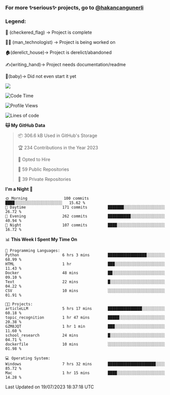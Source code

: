 ### For more ✨serious✨ projects, go to [@hakancangunerli](https://github.com/hakancangunerli)


### Legend:


🏁 (checkered_flag) -> Project is complete

👨‍💻 (man_technologist)   -> Project is being worked on

🏚️(derelict_house)-> Project is derelict/abandoned

✍️(writing_hand)-> Project needs documentation/readme

👶(baby)-> Did not even start it yet

![](https://github-readme-stats.vercel.app/api/top-langs/?username=hakancangunerli&layout=compact&hide=tex,html,shell,CSS,Ruby,Makefile,EmberScript,MATLAB,C&langs_count=6&exclude_repo=2015-csharp,gt_code,gsu_code,uga_code,uga_robotics)

<!--START_SECTION:waka-->
![Code Time](http://img.shields.io/badge/Code%20Time-457%20hrs-blue)

![Profile Views](http://img.shields.io/badge/Profile%20Views-0-blue)

![Lines of code](https://img.shields.io/badge/From%20Hello%20World%20I%27ve%20Written-3.1%20million%20lines%20of%20code-blue)

**🐱 My GitHub Data** 

> 📦 306.6 kB Used in GitHub's Storage 
 > 
> 🏆 234 Contributions in the Year 2023
 > 
> 💼 Opted to Hire
 > 
> 📜 59 Public Repositories 
 > 
> 🔑 39 Private Repositories 
 > 
**I'm a Night 🦉** 

```text
🌞 Morning                100 commits         ████░░░░░░░░░░░░░░░░░░░░░   15.62 % 
🌆 Daytime                171 commits         ███████░░░░░░░░░░░░░░░░░░   26.72 % 
🌃 Evening                262 commits         ██████████░░░░░░░░░░░░░░░   40.94 % 
🌙 Night                  107 commits         ████░░░░░░░░░░░░░░░░░░░░░   16.72 % 
```


📊 **This Week I Spent My Time On** 

```text
💬 Programming Languages: 
Python                   6 hrs 3 mins        █████████████████░░░░░░░░   68.99 % 
HTML                     1 hr                ███░░░░░░░░░░░░░░░░░░░░░░   11.43 % 
Docker                   48 mins             ██░░░░░░░░░░░░░░░░░░░░░░░   09.10 % 
Text                     22 mins             █░░░░░░░░░░░░░░░░░░░░░░░░   04.22 % 
CSV                      10 mins             ░░░░░░░░░░░░░░░░░░░░░░░░░   01.91 % 

🐱‍💻 Projects: 
articleLLM               5 hrs 17 mins       ███████████████░░░░░░░░░░   60.18 % 
topic_recognition        1 hr 47 mins        █████░░░░░░░░░░░░░░░░░░░░   20.38 % 
GZM8JQT                  1 hr 1 min          ███░░░░░░░░░░░░░░░░░░░░░░   11.60 % 
school_research          24 mins             █░░░░░░░░░░░░░░░░░░░░░░░░   04.71 % 
dockerfile               10 mins             ░░░░░░░░░░░░░░░░░░░░░░░░░   01.98 % 

💻 Operating System: 
Windows                  7 hrs 32 mins       █████████████████████░░░░   85.72 % 
Mac                      1 hr 15 mins        ████░░░░░░░░░░░░░░░░░░░░░   14.28 % 
```


 Last Updated on 19/07/2023 18:37:18 UTC
<!--END_SECTION:waka-->


